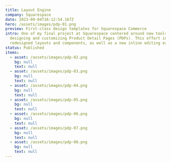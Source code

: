 ```yaml
---
title: Layout Engine
company: Squarespace
date: 2023-09-04T16:12:54.167Z
hero: /assets/images/pdp-01.png
preview: First-class design templates for Squarespace Commerce
intro: One of my final project at Squarespace centered around new tools for
  designing and customizing Product Detail Pages (PDPs). This effort included
  redesigned layouts and components, as well as a new inline editing experience.
status: Published
items:
  - asset: /assets/images/pdp-02.png
    bg: null
    text: null
  - asset: /assets/images/pdp-03.png
    bg: null
    text: null
  - asset: /assets/images/pdp-04.png
    bg: null
    text: null
  - asset: /assets/images/pdp-05.png
    bg: null
    text: null
  - asset: /assets/images/pdp-06.png
    bg: null
    text: null
  - asset: /assets/images/pdp-07.png
    bg: null
    text: null
  - asset: /assets/images/pdp-08.png
    bg: null
    text: null
---
```

